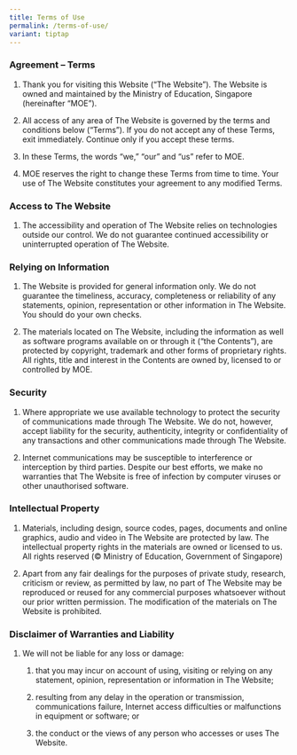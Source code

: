 ```yaml
---
title: Terms of Use
permalink: /terms-of-use/
variant: tiptap
---
```

<h3><strong>Agreement – Terms</strong></h3>
<ol data-tight="true" class="tight">
<li>
<p>Thank you for visiting this Website (“The Website”). The Website is owned
and maintained by the Ministry of Education, Singapore (hereinafter “MOE”).</p>
</li>
<li>
<p>All access of any area of The Website is governed by the terms and conditions
below (“Terms”). If you do not accept any of these Terms, exit immediately.
Continue only if you accept these terms.</p>
</li>
<li>
<p>In these Terms, the words “we,” “our” and “us” refer to MOE.</p>
</li>
<li>
<p>MOE reserves the right to change these Terms from time to time. Your use
of The Website constitutes your agreement to any modified Terms.</p>
</li>
</ol>
<h3><strong>Access to The Website</strong></h3>
<ol data-tight="true" class="tight">
<li>
<p>The accessibility and operation of The Website relies on technologies
outside our control. We do not guarantee continued accessibility or uninterrupted
operation of The Website.</p>
</li>
</ol>
<h3><strong>Relying on Information</strong></h3>
<ol data-tight="true" class="tight">
<li>
<p>The Website is provided for general information only. We do not guarantee
the timeliness, accuracy, completeness or reliability of any statements,
opinion, representation or other information in The Website. You should
do your own checks.</p>
</li>
<li>
<p>The materials located on The Website, including the information as well
as software programs available on or through it (“the Contents”), are protected
by copyright, trademark and other forms of proprietary rights. All rights,
title and interest in the Contents are owned by, licensed to or controlled
by MOE.</p>
</li>
</ol>
<h3><strong>Security</strong></h3>
<ol data-tight="true" class="tight">
<li>
<p>Where appropriate we use available technology to protect the security
of communications made through The Website. We do not, however, accept
liability for the security, authenticity, integrity or confidentiality
of any transactions and other communications made through The Website.</p>
</li>
<li>
<p>Internet communications may be susceptible to interference or interception
by third parties. Despite our best efforts, we make no warranties that
The Website is free of infection by computer viruses or other unauthorised
software.</p>
</li>
</ol>
<h3><strong>Intellectual Property</strong></h3>
<ol data-tight="true" class="tight">
<li>
<p>Materials, including design, source codes, pages, documents and online
graphics, audio and video in The Website are protected by law. The intellectual
property rights in the materials are owned or licensed to us. All rights
reserved (© Ministry of Education, Government of Singapore)</p>
</li>
<li>
<p>Apart from any fair dealings for the purposes of private study, research,
criticism or review, as permitted by law, no part of The Website may be
reproduced or reused for any commercial purposes whatsoever without our
prior written permission. The modification of the materials on The Website
is prohibited.</p>
</li>
</ol>
<h3><strong>Disclaimer of Warranties and Liability</strong></h3>
<ol data-tight="true" class="tight">
<li>
<p>We will not be liable for any loss or damage:</p>
<ol data-tight="true" class="tight">
<li>
<p>that you may incur on account of using, visiting or relying on any statement,
opinion, representation or information in The Website;</p>
</li>
<li>
<p>resulting from any delay in the operation or transmission, communications
failure, Internet access difficulties or malfunctions in equipment or software;
or</p>
</li>
<li>
<p>the conduct or the views of any person who accesses or uses The Website.</p>
</li>
</ol>
</li>
</ol>
<p></p>